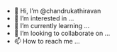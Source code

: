 - 👋 Hi, I’m @chandrukathiravan
- 👀 I’m interested in ...
- 🌱 I’m currently learning ...
- 💞️ I’m looking to collaborate on ...
- 📫 How to reach me ...

<!---
chandrukathiravan/chandrukathiravan is a ✨ special ✨ repository because its `README.md` (this file) appears on your GitHub profile.
You can click the Preview link to take a look at your changes.
--->
